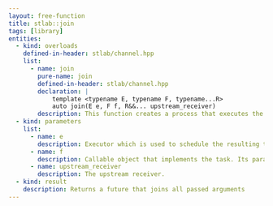 ```yaml
---
layout: free-function
title: stlab::join
tags: [library]
entities:
  - kind: overloads
    defined-in-header: stlab/channel.hpp
    list:
      - name: join
        pure-name: join
        defined-in-header: stlab/channel.hpp
        declaration: |
            template <typename E, typename F, typename...R>
            auto join(E e, F f, R&&... upstream_receiver)
        description: This function creates a process that executes the provided process and passes the results from the upstream receiver to it. 
  - kind: parameters
    list:
      - name: e
        description: Executor which is used to schedule the resulting task
      - name: f
        description: Callable object that implements the task. Its parameters correspond to the results from the upstream receivers. It is called when all upstream receiver have provided its values.
      - name: upstream_receiver
        description: The upstream receiver. 
  - kind: result
    description: Returns a future that joins all passed arguments
---
```

